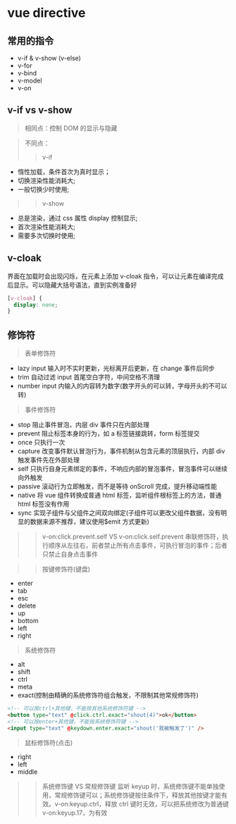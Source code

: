 <!--
 * @Author: your name
 * @Date: 2021-06-07 10:53:18
 * @LastEditTime: 2022-06-24 10:58:28
 * @LastEditors: Juliette.Wang nannan.wang@broadlink.com.cn
 * @Description: In User Settings Edit
 * @FilePath: \vue-note\Vue\vue-directive.md
-->

# vue directive

## 常用的指令

- v-if & v-show (v-else)
- v-for
- v-bind
- v-model
- v-on

## v-if vs v-show

> 相同点：控制 DOM 的显示与隐藏

> 不同点：
>
> > v-if

- 惰性加载，条件首次为真时显示；
- 切换渲染性能消耗大;
- 一般切换少时使用;

> > v-show

- 总是渲染，通过 css 属性 display 控制显示;
- 首次渲染性能消耗大;
- 需要多次切换时使用;

## v-cloak

界面在加载时会出现闪烁，在元素上添加 v-cloak 指令，可以让元素在编译完成后显示。可以隐藏大括号语法，直到实例准备好

```css
[v-cloak] {
  display: none;
}
```

## 修饰符

> 表单修饰符

- lazy input 输入时不实时更新，光标离开后更新，在 change 事件后同步
- trim 自动过滤 input 首尾空白字符，中间空格不清理
- number input 内输入的内容转为数字(数字开头的可以转，字母开头的不可以转)

> 事件修饰符

- stop 阻止事件冒泡，内层 div 事件只在内部处理
- prevent 阻止标签本身的行为，如 a 标签链接跳转，form 标签提交
- once 只执行一次
- capture 改变事件默认冒泡行为，事件机制从包含元素的顶层执行，内部 div 触发事件先在外部处理
- self 只执行自身元素绑定的事件，不响应内部的冒泡事件，冒泡事件可以继续向外触发
- passive 滚动行为立即触发，而不是等待 onScroll 完成，提升移动端性能
- native 将 vue 组件转换成普通 html 标签，监听组件根标签上的方法，普通 html 标签没有作用
- sync 实现子组件与父组件之间双向绑定(子组件可以更改父组件数据，没有明显的数据来源不推荐，建议使用$emit 方式更新)

> > v-on:click.prevent.self VS v-on:click.self.prevent
> > 串联修饰符，执行顺序从左往右，前者禁止所有点击事件，可执行冒泡的事件；后者只禁止自身点击事件

> > 按键修饰符(键盘)

- enter
- tab
- esc
- delete
- up
- bottom
- left
- right

> 系统修饰符

- alt
- shift
- ctrl
- meta
- exact(控制由精确的系统修饰符组合触发，不限制其他常规修饰符)

```html
<!-- 可以按ctrl+其他键，不能按其他系统修饰符键 -->
<button type="text" @click.ctrl.exact="shout(4)">ok</button>
<!-- 可以按enter+其他键，不能按系统修饰符键 -->
<input type="text" @keydown.enter.exact="shout('我被触发了')" />
```

> 鼠标修饰符(点击)

- right
- left
- middle

> > 系统修饰键 VS 常规修饰键
> > 监听 keyup 时，系统修饰键不能单独使用，常规修饰键可以；系统修饰键按住条件下，释放其他按键才能有效。v-on:keyup.ctrl，释放 ctrl 键时无效，可以把系统修改为普通键 v-on:keyup.17，为有效
